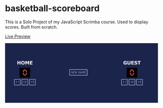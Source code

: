 # basketball-scoreboard
This is a Solo Project of my JavaScript Scrimba course. Used to display scores. Built from scratch.

[Live Preview](https://memo-ibrahim-alean.github.io/basketball-scoreboard/)

![game screenshot](./game-1.png)
